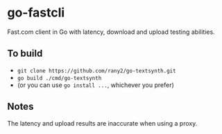 # go-fastcli 

Fast.com client in Go with latency, download and upload testing abilities.

## To build

* `git clone https://github.com/rany2/go-textsynth.git`
* `go build ./cmd/go-textsynth`
* (or you can use `go install ...`, whichever you prefer)

## Notes

The latency and upload results are inaccurate when using a proxy.